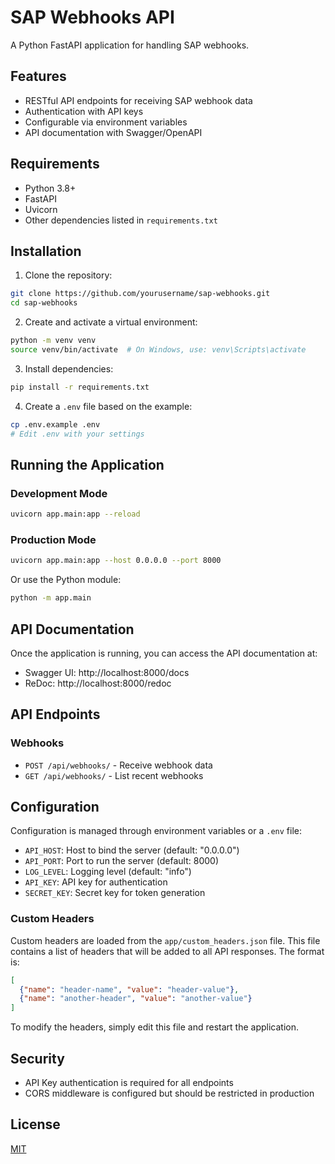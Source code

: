 # SAP Webhooks API

A Python FastAPI application for handling SAP webhooks.

## Features

- RESTful API endpoints for receiving SAP webhook data
- Authentication with API keys
- Configurable via environment variables
- API documentation with Swagger/OpenAPI

## Requirements

- Python 3.8+
- FastAPI
- Uvicorn
- Other dependencies listed in `requirements.txt`

## Installation

1. Clone the repository:

```bash
git clone https://github.com/yourusername/sap-webhooks.git
cd sap-webhooks
```

2. Create and activate a virtual environment:

```bash
python -m venv venv
source venv/bin/activate  # On Windows, use: venv\Scripts\activate
```

3. Install dependencies:

```bash
pip install -r requirements.txt
```

4. Create a `.env` file based on the example:

```bash
cp .env.example .env
# Edit .env with your settings
```

## Running the Application

### Development Mode

```bash
uvicorn app.main:app --reload
```

### Production Mode

```bash
uvicorn app.main:app --host 0.0.0.0 --port 8000
```

Or use the Python module:

```bash
python -m app.main
```

## API Documentation

Once the application is running, you can access the API documentation at:

- Swagger UI: http://localhost:8000/docs
- ReDoc: http://localhost:8000/redoc

## API Endpoints

### Webhooks

- `POST /api/webhooks/` - Receive webhook data
- `GET /api/webhooks/` - List recent webhooks

## Configuration

Configuration is managed through environment variables or a `.env` file:

- `API_HOST`: Host to bind the server (default: "0.0.0.0")
- `API_PORT`: Port to run the server (default: 8000)
- `LOG_LEVEL`: Logging level (default: "info")
- `API_KEY`: API key for authentication
- `SECRET_KEY`: Secret key for token generation

### Custom Headers

Custom headers are loaded from the `app/custom_headers.json` file. This file contains a list of headers that will be added to all API responses. The format is:

```json
[
  {"name": "header-name", "value": "header-value"},
  {"name": "another-header", "value": "another-value"}
]
```

To modify the headers, simply edit this file and restart the application.

## Security

- API Key authentication is required for all endpoints
- CORS middleware is configured but should be restricted in production

## License

[MIT](LICENSE) 